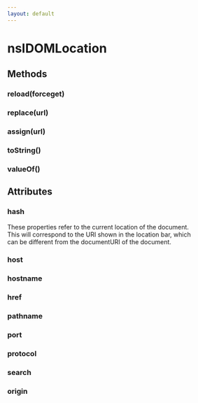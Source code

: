 ```yaml
---
layout: default
---
```


# nsIDOMLocation #

## Methods ##

### reload(forceget) ###

### replace(url) ###

### assign(url) ###

### toString() ###

### valueOf() ###

## Attributes ##

### hash ###
  
These properties refer to the current location of the document.  
This will correspond to the URI shown in the location bar, which  
can be different from the documentURI of the document.  
  

### host ###

### hostname ###

### href ###

### pathname ###

### port ###

### protocol ###

### search ###

### origin ###
